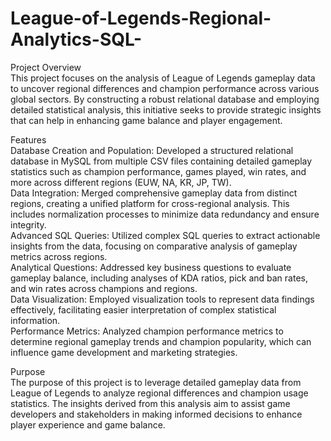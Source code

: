 # League-of-Legends-Regional-Analytics-SQL-
Project Overview  
This project focuses on the analysis of League of Legends gameplay data to uncover regional differences and champion performance across various global sectors. By constructing a robust relational database and employing detailed statistical analysis, this initiative seeks to provide strategic insights that can help in enhancing game balance and player engagement.  

Features  
Database Creation and Population: Developed a structured relational database in MySQL from multiple CSV files containing detailed gameplay statistics such as champion performance, games played, win rates, and more across different regions (EUW, NA, KR, JP, TW).  
Data Integration: Merged comprehensive gameplay data from distinct regions, creating a unified platform for cross-regional analysis. This includes normalization processes to minimize data redundancy and ensure integrity.  
Advanced SQL Queries: Utilized complex SQL queries to extract actionable insights from the data, focusing on comparative analysis of gameplay metrics across regions.  
Analytical Questions: Addressed key business questions to evaluate gameplay balance, including analyses of KDA ratios, pick and ban rates, and win rates across champions and regions.  
Data Visualization: Employed visualization tools to represent data findings effectively, facilitating easier interpretation of complex statistical information.  
Performance Metrics: Analyzed champion performance metrics to determine regional gameplay trends and champion popularity, which can influence game development and marketing strategies.  

Purpose  
The purpose of this project is to leverage detailed gameplay data from League of Legends to analyze regional differences and champion usage statistics. The insights derived from this analysis aim to assist game developers and stakeholders in making informed decisions to enhance player experience and game balance.  
